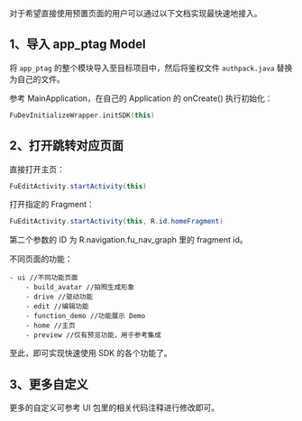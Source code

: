 对于希望直接使用预置页面的用户可以通过以下文档实现最快速地接入。

## 1、导入 app_ptag Model

将 `app_ptag` 的整个模块导入至目标项目中，然后将鉴权文件 `authpack.java` 替换为自己的文件。

参考 MainApplication，在自己的 Application 的 onCreate() 执行初始化：

```kotlin
FuDevInitializeWrapper.initSDK(this)
```

## 2、打开跳转对应页面

直接打开主页：

```java
FuEditActivity.startActivity(this)
```

打开指定的 Fragment：

```java
FuEditActivity.startActivity(this, R.id.homeFragment)
```

第二个参数的 ID 为 R.navigation.fu_nav_graph 里的 fragment id。

不同页面的功能：

```
- ui //不同功能页面
	- build_avatar //拍照生成形象
	- drive //驱动功能
	- edit //编辑功能
	- function_demo //功能展示 Demo
	- home //主页
	- preview //仅有预览功能，用于参考集成
```

至此，即可实现快速使用 SDK 的各个功能了。

## 3、更多自定义

更多的自定义可参考 UI 包里的相关代码注释进行修改即可。

